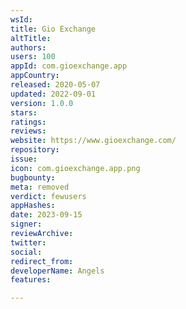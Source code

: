 ```yaml
---
wsId: 
title: Gio Exchange
altTitle: 
authors: 
users: 100
appId: com.gioexchange.app
appCountry: 
released: 2020-05-07
updated: 2022-09-01
version: 1.0.0
stars: 
ratings: 
reviews: 
website: https://www.gioexchange.com/
repository: 
issue: 
icon: com.gioexchange.app.png
bugbounty: 
meta: removed
verdict: fewusers
appHashes: 
date: 2023-09-15
signer: 
reviewArchive: 
twitter: 
social: 
redirect_from: 
developerName: Angels
features: 

---
```



